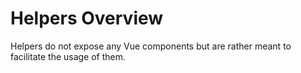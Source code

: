 # Helpers Overview

Helpers do not expose any Vue components but are rather meant to facilitate the usage of them.
